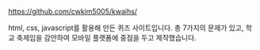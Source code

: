 https://github.com/cwkim5005/kwaihs/

html, css, javascript를 활용해 만든 퀴즈 사이트입니다. 총 7가지의 문제가 있고, 학교 축제임을 감안하여 모바일 플랫폼에 중점을 두고 제작했습니다.
